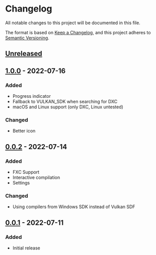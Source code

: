 # Changelog
All notable changes to this project will be documented in this file.

The format is based on [Keep a Changelog](https://keepachangelog.com/en/1.0.0/),
and this project adheres to [Semantic Versioning](https://semver.org/spec/v2.0.0.html).

## [Unreleased]

## [1.0.0] - 2022-07-16
### Added
- Progress indicator
- Fallback to VULKAN_SDK when searching for DXC
- macOS and Linux support (only DXC, Linux untested)
### Changed
- Better icon

## [0.0.2] - 2022-07-14
### Added
- FXC Support
- Interactive compilation
- Settings
### Changed
- Using compilers from Windows SDK instead of Vulkan SDF

## [0.0.1] - 2022-07-11
### Added
- Initial release

[Unreleased]: https://github.com/Devaniti/ShaderInspector/compare/v1.0.0...HEAD
[1.0.0]: https://github.com/Devaniti/ShaderInspector/compare/v0.0.2...v1.0.0
[0.0.2]: https://github.com/Devaniti/ShaderInspector/compare/v0.0.1...v0.0.2
[0.0.1]: https://github.com/Devaniti/ShaderInspector/releases/tag/v0.0.1